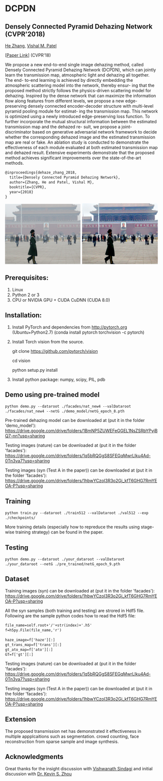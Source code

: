 # DCPDN

## Densely Connected Pyramid Dehazing Network (CVPR'2018)
[He Zhang](https://sites.google.com/site/hezhangsprinter), [Vishal M. Patel](http://www.rci.rutgers.edu/~vmp93/)

[[Paper Link](https://arxiv.org/abs/1802.07412)] (CVPR'18)

We propose a new end-to-end single image dehazing method, called Densely Connected Pyramid Dehazing Network (DCPDN), which can jointly learn the transmission map, atmospheric light and dehazing all together. The end-
to-end learning is achieved by directly embedding the atmospheric scattering model into the network, thereby ensur-
ing that the proposed method strictly follows the physics-driven scattering model for dehazing. Inspired by the
dense network that can maximize the information flow along features from different levels, we propose a new
edge-preserving densely connected encoder-decoder structure with multi-level pyramid pooling module for estimat-
ing the transmission map. This network is optimized using a newly introduced edge-preserving loss function. To
further incorporate the mutual structural information between the estimated transmission map and the dehazed re-
sult, we propose a joint-discriminator based on generative adversarial network framework to decide whether the
corresponding dehazed image and the estimated transmission map are real or fake. An ablation study is conducted to demonstrate the effectiveness of each module evaluated at both estimated transmission map and dehazed result. Extensive experiments demonstrate that the proposed method achieves significant improvements over the state-of-the-art methods.

	@inproceedings{dehaze_zhang_2018,		
	  title={Densely Connected Pyramid Dehazing Network},
	  author={Zhang, He and Patel, Vishal M},
	  booktitle={CVPR},
	  year={2018}
	} 

<p align="center">
<img src="demo_image/over_input1.png" width="250px" height="200px"/>         <img src="demo_image/over_our.png" width="250px" height="200px"/>



## Prerequisites:
1. Linux
2. Python 2 or 3
3. CPU or NVIDIA GPU + CUDA CuDNN (CUDA 8.0)
 
## Installation:
1. Install PyTorch and dependencies from http://pytorch.org (Ubuntu+Python2.7)
   (conda install pytorch torchvision -c pytorch)

2. Install Torch vision from the source.
   
   	git clone https://github.com/pytorch/vision
	
   	cd vision
	
	python setup.py install

3. Install python package: 
   numpy, scipy, PIL, pdb
   
## Demo using pre-trained model
	python demo.py --dataroot ./facades/nat_new4 --valDataroot ./facades/nat_new4 --netG ./demo_model/netG_epoch_8.pth   
Pre-trained dehazing model can be downloaded at (put it in the folder 'demo_model'): https://drive.google.com/drive/folders/1BmNP5ZUWEFeGGEL1NsZSRbYPyjBQ7-nn?usp=sharing

Testing images (nature)  can be downloaded at (put it in the folder 'facades'):
https://drive.google.com/drive/folders/1q5bRQGgS8SFEGqMwrLlku4Ad-0Tn3va7?usp=sharing

Testing images (syn (Test A in the paper))  can be downloaded at (put it in the folder 'facades'):
https://drive.google.com/drive/folders/1hbwYCzoI3R3o2Gj_kfT6GHG7RmYEOA-P?usp=sharing


## Training
	python train.py --dataroot ./train512 --valDataroot ./val512 --exp ./checkpoints/
More training details (especially how to repreduce the results using stage-wise training strategy) can be found in the paper. 

## Testing
	python demo.py --dataroot ./your_dataroot --valDataroot ./your_dataroot --netG ./pre_trained/netG_epoch_9.pth   
## Dataset


Training images (syn)  can be downloaded at (put it in the folder 'facades'):
https://drive.google.com/drive/folders/1hbwYCzoI3R3o2Gj_kfT6GHG7RmYEOA-P?usp=sharing

All the syn samples (both training and testing) are strored in Hdf5 file.
Following are the sample python codes how to read the Hdf5 file:
    
    file_name=self.root+'/'+str(index)+'.h5'
    f=h5py.File(file_name,'r')

    haze_image=f['haze'][:]
    gt_trans_map=f['trans'][:]
    gt_ato_map=f['ato'][:]
    GT=f['gt'][:]

Testing images (nature)  can be downloaded at (put it in the folder 'facades'):
https://drive.google.com/drive/folders/1q5bRQGgS8SFEGqMwrLlku4Ad-0Tn3va7?usp=sharing

Testing images (syn (Test A in the paper))  can be downloaded at (put it in the folder 'facades'):
https://drive.google.com/drive/folders/1hbwYCzoI3R3o2Gj_kfT6GHG7RmYEOA-P?usp=sharing


## Extension
The proposed transmission net has demonstrated it effectiveness in multiple appplcaitions such as segmentation. crowd counting, face reconstruction from sparse sample and image synthesis. 

## Acknowledgments

Great thanks for the insight discussion with [Vishwanath Sindagi](http://www.vishwanathsindagi.com/) and initial discussion with [Dr. Kevin S. Zhou](https://sites.google.com/site/skevinzhou/home)
